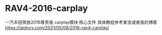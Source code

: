 # RAV4-2016-carplay
一汽丰田荣放2016尊贵版 carplay模块 核心文件
具体教程参考某宝或者我的博客
https://laidycy.com/2021/05/08/2016-rav4-carplay/

